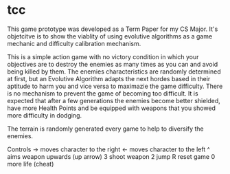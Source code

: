 # tcc
This game prototype was developed as a Term Paper for my CS Major. It's objetcitve is to show the viablity of using evolutive algorithms as a game mechanic and difficulty calibration mechanism.

This is a simple action game with no victory condition in which your objectives are to destroy the enemies as many times as you can and avoid being killed by them. The enemies characteristics are randomly determined at first, but an Evolutive Algorithm adapts the next hordes based in their aptitude to harm you and vice versa to maximazie the game difficulty. There is no mechanism to prevent the game of becoming too difficult. It is expected that after a few generations the enemies become better shielded, have more Health Points and be equipped with weapons that you showed more difficulty in dodging.

The terrain is randomly generated every game to help to diversify the enemies. 

Controls
->  moves character to the right
<-  moves character to the left
^   aims weapon upwards (up arrow)
3   shoot weapon
2   jump
R   reset game
0   more life (cheat)
